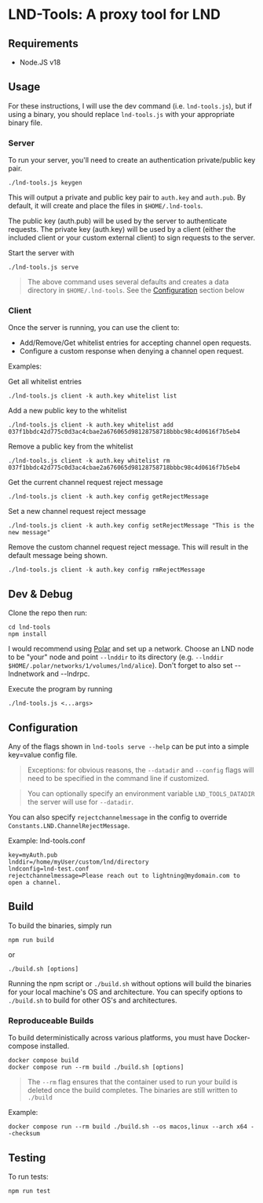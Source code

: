 # LND-Tools: A proxy tool for LND

## Requirements

* Node.JS v18



## Usage

For these instructions, I will use the dev command (i.e. `lnd-tools.js`), but if using a
binary, you should replace `lnd-tools.js` with your appropriate binary file.


### Server
To run your server, you'll need to create an authentication private/public key pair.
```
./lnd-tools.js keygen
```

This will output a private and public key pair to `auth.key` and `auth.pub`. By default, it will create and place the files in `$HOME/.lnd-tools`.

The public key (auth.pub) will be used by the server to authenticate requests.
The private key (auth.key) will be used by a client (either the included client or your custom external client) to sign requests to the server.

Start the server with
```
./lnd-tools.js serve
```
> The above command uses several defaults and creates a data directory in `$HOME/.lnd-tools`. See the [Configuration](#configuration) section below

### Client
Once the server is running, you can use the client to:
- Add/Remove/Get whitelist entries for accepting channel open requests.
- Configure a custom response when denying a channel open request.

Examples:

Get all whitelist entries
```
./lnd-tools.js client -k auth.key whitelist list
```

Add a new public key to the whitelist
```
./lnd-tools.js client -k auth.key whitelist add 037f1bbdc42d775c0d3ac4cbae2a676065d98128758718bbbc98c4d0616f7b5eb4
```

Remove a public key from the whitelist
```
./lnd-tools.js client -k auth.key whitelist rm 037f1bbdc42d775c0d3ac4cbae2a676065d98128758718bbbc98c4d0616f7b5eb4
```

Get the current channel request reject message
```
./lnd-tools.js client -k auth.key config getRejectMessage
```

Set a new channel request reject message
```
./lnd-tools.js client -k auth.key config setRejectMessage "This is the new message"
```

Remove the custom channel request reject message. This will result in the default message being shown.
```
./lnd-tools.js client -k auth.key config rmRejectMessage
```


## Dev & Debug

Clone the repo then run:
```
cd lnd-tools
npm install
```

I would recommend using [Polar](https://lightningpolar.com) and set up a network. Choose an LND node to be "your" node and point `--lnddir` to its directory (e.g. `--lnddir $HOME/.polar/networks/1/volumes/lnd/alice`). Don't forget to also set --lndnetwork and --lndrpc.

Execute the program by running
```
./lnd-tools.js <...args>
```


## Configuration

Any of the flags shown in `lnd-tools serve --help` can be put into a simple key=value config file.

> Exceptions: for obvious reasons, the `--datadir` and `--config` flags will need to be specified in the command line if customized.

> You can optionally specify an environment variable `LND_TOOLS_DATADIR` the server will use for `--datadir`.

You can also specify `rejectchannelmessage` in the config to override `Constants.LND.ChannelRejectMessage`.

Example: lnd-tools.conf
```
key=myAuth.pub
lnddir=/home/myUser/custom/lnd/directory
lndconfig=lnd-test.conf
rejectchannelmessage=Please reach out to lightning@mydomain.com to open a channel.
```


## Build

To build the binaries, simply run

```
npm run build
```

or 

```
./build.sh [options]
```

Running the npm script or `./build.sh` without options will build the binaries for your local machine's OS and architecture. You can specify options to `./build.sh` to build for other OS's and architectures.

### Reproduceable Builds

To build deterministically across various platforms, you must have Docker-compose installed.

```
docker compose build
docker compose run --rm build ./build.sh [options]
```

> The `--rm` flag ensures that the container used to run your build is deleted once the build completes. The binaries are still written to `./build`

Example:
```
docker compose run --rm build ./build.sh --os macos,linux --arch x64 --checksum
```


## Testing

To run tests:
```
npm run test
```
